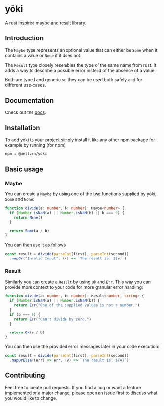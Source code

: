 # yōki

A rust inspired maybe and result library.

## Introduction

The `Maybe` type represents an
optional value that can either be `Some` when it contains a value or `None` if
it does not.

The `Result` type closely resembles the type of the same name from rust. It adds
a way to describe a possible error instead of the absence of a value.

Both are typed and generic so they can be used both safely and for different
use-cases.

## Documentation

Check out the [docs](https://github.com/hueltzen/yoki/blob/master/docs/index.md).

## Installation

To add yōki to your project simply install it like any other npm package for
example by running (for npm):

```
npm i @ueltzen/yoki
```

## Basic usage

### Maybe

You can create a `Maybe` by using one of the two functions supplied by yōki;
`Some` and `None`:

```typescript
function divide(a: number, b: number): Maybe<number> {
  if (Number.isNaN(a) || Number.isNaN(b) || b === 0) {
    return None()
  }

  return Some(a / b)
}
```

You can then use it as follows:

```typescript
const result = divide(parseInt(first), parseInt(second))
  .mapOr("Invalid Input", (v) => `The result is: ${v}`)

```

### Result

Similarly you can create a `Result` by using `Ok` and `Err`. This way you can
provide more context to your code for more granular error handling:

```typescript
function divide(a: number, b: number): Result<number, string> {
  if (Number.isNaN(a) || Number.isNaN(b)) {
    return Err("One of the supplied values is not a number.")
  }
  if (b === 0) {
    return Err("Can't divide by zero.")
  }

  return Ok(a / b)
}
```

You can then use the provided error messages later in your code execution:

```typescript
const result = divide(parseInt(first), parseInt(second))
  .mapOrElse((err) => err, (v) => `The result is: ${v}`)
```

## Contributing

Feel free to create pull requests. If you find a bug or want a feature
implemented or a major change, please open an issue first to discuss what you
would like to change.
